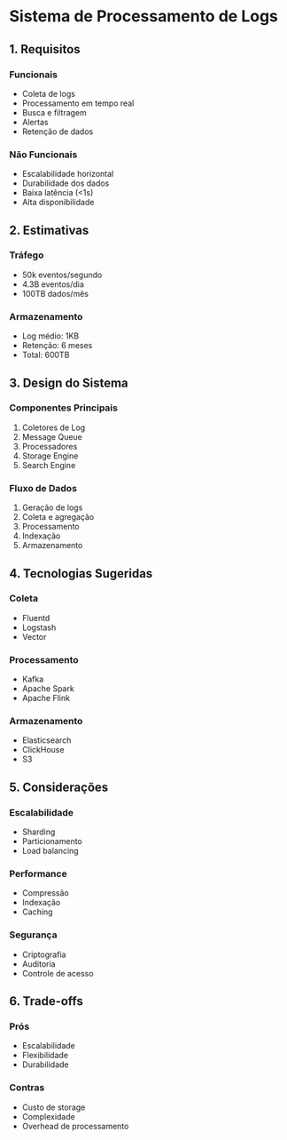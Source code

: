 # Sistema de Processamento de Logs

## 1. Requisitos

### Funcionais
- Coleta de logs
- Processamento em tempo real
- Busca e filtragem
- Alertas
- Retenção de dados

### Não Funcionais
- Escalabilidade horizontal
- Durabilidade dos dados
- Baixa latência (<1s)
- Alta disponibilidade

## 2. Estimativas

### Tráfego
- 50k eventos/segundo
- 4.3B eventos/dia
- 100TB dados/mês

### Armazenamento
- Log médio: 1KB
- Retenção: 6 meses
- Total: 600TB

## 3. Design do Sistema

### Componentes Principais
1. Coletores de Log
2. Message Queue
3. Processadores
4. Storage Engine
5. Search Engine

### Fluxo de Dados
1. Geração de logs
2. Coleta e agregação
3. Processamento
4. Indexação
5. Armazenamento

## 4. Tecnologias Sugeridas

### Coleta
- Fluentd
- Logstash
- Vector

### Processamento
- Kafka
- Apache Spark
- Apache Flink

### Armazenamento
- Elasticsearch
- ClickHouse
- S3

## 5. Considerações

### Escalabilidade
- Sharding
- Particionamento
- Load balancing

### Performance
- Compressão
- Indexação
- Caching

### Segurança
- Criptografia
- Auditoria
- Controle de acesso

## 6. Trade-offs

### Prós
- Escalabilidade
- Flexibilidade
- Durabilidade

### Contras
- Custo de storage
- Complexidade
- Overhead de processamento